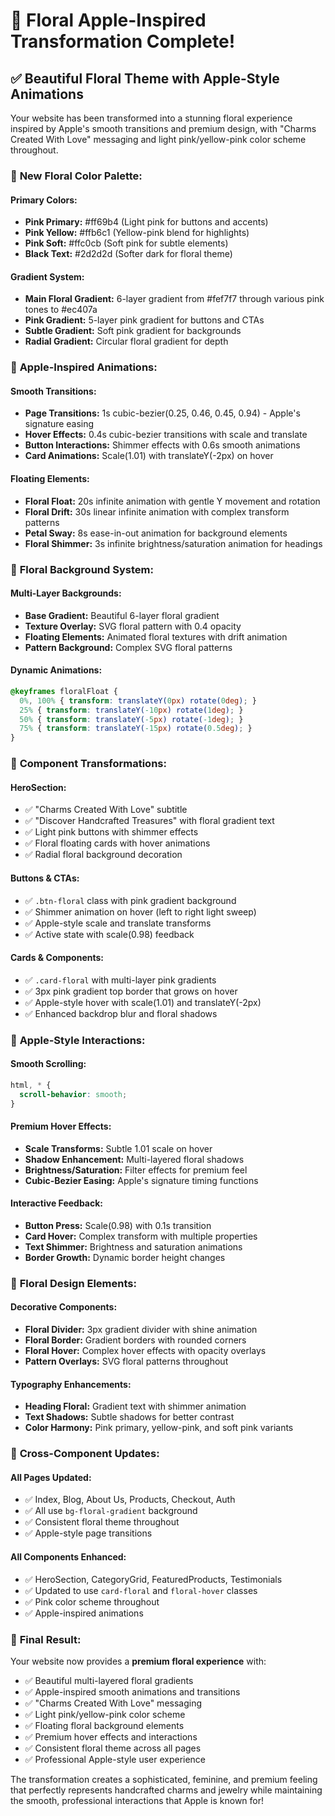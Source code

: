 # 🌸 Floral Apple-Inspired Transformation Complete!

## ✅ Beautiful Floral Theme with Apple-Style Animations

Your website has been transformed into a stunning floral experience inspired by Apple's smooth transitions and premium design, with "Charms Created With Love" messaging and light pink/yellow-pink color scheme throughout.

### 🌺 **New Floral Color Palette:**

#### **Primary Colors:**
- **Pink Primary:** #ff69b4 (Light pink for buttons and accents)
- **Pink Yellow:** #ffb6c1 (Yellow-pink blend for highlights)
- **Pink Soft:** #ffc0cb (Soft pink for subtle elements)
- **Black Text:** #2d2d2d (Softer dark for floral theme)

#### **Gradient System:**
- **Main Floral Gradient:** 6-layer gradient from #fef7f7 through various pink tones to #ec407a
- **Pink Gradient:** 5-layer pink gradient for buttons and CTAs
- **Subtle Gradient:** Soft pink gradient for backgrounds
- **Radial Gradient:** Circular floral gradient for depth

### 🍃 **Apple-Inspired Animations:**

#### **Smooth Transitions:**
- **Page Transitions:** 1s cubic-bezier(0.25, 0.46, 0.45, 0.94) - Apple's signature easing
- **Hover Effects:** 0.4s cubic-bezier transitions with scale and translate
- **Button Interactions:** Shimmer effects with 0.6s smooth animations
- **Card Animations:** Scale(1.01) with translateY(-2px) on hover

#### **Floating Elements:**
- **Floral Float:** 20s infinite animation with gentle Y movement and rotation
- **Floral Drift:** 30s linear infinite animation with complex transform patterns
- **Petal Sway:** 8s ease-in-out animation for background elements
- **Floral Shimmer:** 3s infinite brightness/saturation animation for headings

### 🌸 **Floral Background System:**

#### **Multi-Layer Backgrounds:**
- **Base Gradient:** Beautiful 6-layer floral gradient
- **Texture Overlay:** SVG floral pattern with 0.4 opacity
- **Floating Elements:** Animated floral textures with drift animation
- **Pattern Background:** Complex SVG floral patterns

#### **Dynamic Animations:**
```css
@keyframes floralFloat {
  0%, 100% { transform: translateY(0px) rotate(0deg); }
  25% { transform: translateY(-10px) rotate(1deg); }
  50% { transform: translateY(-5px) rotate(-1deg); }
  75% { transform: translateY(-15px) rotate(0.5deg); }
}
```

### 🎨 **Component Transformations:**

#### **HeroSection:**
- ✅ "Charms Created With Love" subtitle
- ✅ "Discover Handcrafted Treasures" with floral gradient text
- ✅ Light pink buttons with shimmer effects
- ✅ Floral floating cards with hover animations
- ✅ Radial floral background decoration

#### **Buttons & CTAs:**
- ✅ `.btn-floral` class with pink gradient background
- ✅ Shimmer animation on hover (left to right light sweep)
- ✅ Apple-style scale and translate transforms
- ✅ Active state with scale(0.98) feedback

#### **Cards & Components:**
- ✅ `.card-floral` with multi-layer pink gradients
- ✅ 3px pink gradient top border that grows on hover
- ✅ Apple-style hover with scale(1.01) and translateY(-2px)
- ✅ Enhanced backdrop blur and floral shadows

### 🌟 **Apple-Style Interactions:**

#### **Smooth Scrolling:**
```css
html, * {
  scroll-behavior: smooth;
}
```

#### **Premium Hover Effects:**
- **Scale Transforms:** Subtle 1.01 scale on hover
- **Shadow Enhancement:** Multi-layered floral shadows
- **Brightness/Saturation:** Filter effects for premium feel
- **Cubic-Bezier Easing:** Apple's signature timing functions

#### **Interactive Feedback:**
- **Button Press:** Scale(0.98) with 0.1s transition
- **Card Hover:** Complex transform with multiple properties
- **Text Shimmer:** Brightness and saturation animations
- **Border Growth:** Dynamic border height changes

### 🎯 **Floral Design Elements:**

#### **Decorative Components:**
- **Floral Divider:** 3px gradient divider with shine animation
- **Floral Border:** Gradient borders with rounded corners
- **Floral Hover:** Complex hover effects with opacity overlays
- **Pattern Overlays:** SVG floral patterns throughout

#### **Typography Enhancements:**
- **Heading Floral:** Gradient text with shimmer animation
- **Text Shadows:** Subtle shadows for better contrast
- **Color Harmony:** Pink primary, yellow-pink, and soft pink variants

### 📱 **Cross-Component Updates:**

#### **All Pages Updated:**
- ✅ Index, Blog, About Us, Products, Checkout, Auth
- ✅ All use `bg-floral-gradient` background
- ✅ Consistent floral theme throughout
- ✅ Apple-style page transitions

#### **All Components Enhanced:**
- ✅ HeroSection, CategoryGrid, FeaturedProducts, Testimonials
- ✅ Updated to use `card-floral` and `floral-hover` classes
- ✅ Pink color scheme throughout
- ✅ Apple-inspired animations

### 🌸 **Final Result:**

Your website now provides a **premium floral experience** with:
- ✅ Beautiful multi-layered floral gradients
- ✅ Apple-inspired smooth animations and transitions
- ✅ "Charms Created With Love" messaging
- ✅ Light pink/yellow-pink color scheme
- ✅ Floating floral background elements
- ✅ Premium hover effects and interactions
- ✅ Consistent floral theme across all pages
- ✅ Professional Apple-style user experience

The transformation creates a sophisticated, feminine, and premium feeling that perfectly represents handcrafted charms and jewelry while maintaining the smooth, professional interactions that Apple is known for!